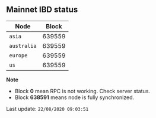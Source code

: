 ## **Mainnet** IBD status


Node | Block
--- | ---
`asia` | 639559
`australia` | 639559
`europe` | 639559
`us` | 639559


**Note**
* Block **0** mean RPC is not working. Check server status.
* Block **638591** means node is fully synchronized.


Last update: `22/08/2020 09:03:51`
